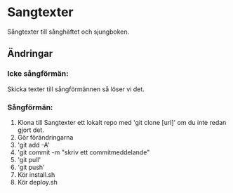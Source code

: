 # Sangtexter
Sångtexter till sånghäftet och sjungboken.

## Ändringar
### Icke sångförmän: 
  Skicka texter till sångförmännen så löser vi det.

### Sångförmän:
  1. Klona till Sangtexter ett lokalt repo med 'git clone [url]' om du inte redan gjort det. 
  2. Gör förändringarna
  3. 'git add -A'
  4. 'git commit -m "skriv ett commitmeddelande"
  5. 'git pull'
  6. 'git push'
  7. Kör install.sh
  8. Kör deploy.sh
  

